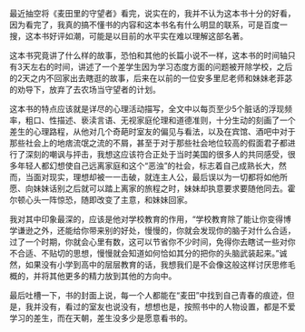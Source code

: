 最近抽空将《麦田里的守望者》看完，说实在的，我并不认为这本书十分的好看，因为看完了，我真的搞不懂书的内容和这本书名有什么明显的联系，可是百度一搜，这本书好评如潮，可能是以目前的水平实在难以理解这部名著。

这本书究竟讲了什么样的故事，恐怕和其他的长篇小说不一样，这本书的时间轴只有3天左右的时间，讲述了一个差学生因为学习态度方面的问题被开除学校，之后的2天之内不回家出去瞎逛的故事，后来在以前的一位安多里尼老师和妹妹老菲苾的劝导下，放弃了去农场当守望者的计划。

这本书的特点应该就是详尽的心理活动描写，全文中以每页至少5个脏话的浮现频率，粗口、性描述、亵渎言语、无视家庭伦理和道德准则，十分生动的刻画了一个差生的心理路程，从他对几个奇葩时室友的偏见与看法，以及在宾馆、酒吧中对于那些社会上的地痞流氓之流的不屑，甚至于对于那些社会地位较高的假面君子都进行了深刻的嘲讽与抨击，我想这应该符合正处于当时美国的很多人的共同感受，很多年轻人都幻想使自己远离家庭和这个“恶浊”的社会，标志着自己成熟长大，然而，当面对现实，理想却被一一击破，就连主人公，最后误以为一切都将如他所愿、向妹妹话别之后就可以踏上离家的旅程之时，妹妹却执意要求要随他同去。霍尔顿心头一阵惊恐，随即改变了主意，和妹妹回家。

我对其中印象最深的，应该是他对学校教育的作用，“学校教育除了能让你变得博学谦逊之外，还能给你带来别的好处，慢慢的，你就会发现你的脑子对什么合适，过了一个时期，你就会心里有数，这可以节省你不少时间，免得你去瞎试一些对你不合适、不贴切的思想，慢慢就会知道如何恰如其分的把你的头脑武装起来。”诚然，如果没有小学到高中的层层教育的话，我想我们是不会像这般这样讨厌思修毛概的，并将其他更多的精力放到其他的方向中。

最后吐槽一下，书的封面上说，每一个人都能在“麦田”中找到自己青春的痕迹，但是，我并没有，看过的室友也说没有，想想也是，按照书中的人物设置，都是不爱学习的差生，而在天朝，差生没多少是愿意看书的。